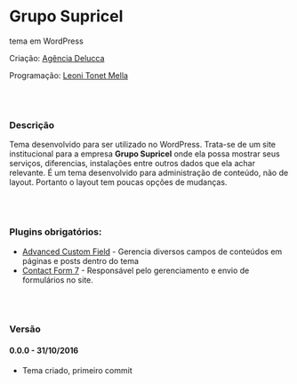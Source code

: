 # Grupo Supricel
tema em WordPress

Criação: [Agência Delucca](http://www.agenciadelucca.com.br)

Programação: [Leoni Tonet Mella](http://leonimella.com)

<br>
<br>

### Descrição

Tema desenvolvido para ser utilizado no WordPress. Trata-se de um site institucional para a empresa __Grupo Supricel__ onde ela possa mostrar seus serviços, diferencias, instalações entre outros dados que ela achar relevante.
É um tema desenvolvido para administração de conteúdo, não de layout. Portanto o layout tem poucas opções de mudanças.

<br>
<br>

### Plugins obrigatórios:

* [Advanced Custom Field](https://wordpress.org/plugins/advanced-custom-fields/) - Gerencia diversos campos de conteúdos em páginas e posts dentro do tema
* [Contact Form 7](https://wordpress.org/plugins/contact-form-7/) - Responsável pelo gerenciamento e envio de formulários no site.

<br>
<br>

### Versão

#### 0.0.0 - 31/10/2016
* Tema criado, primeiro commit